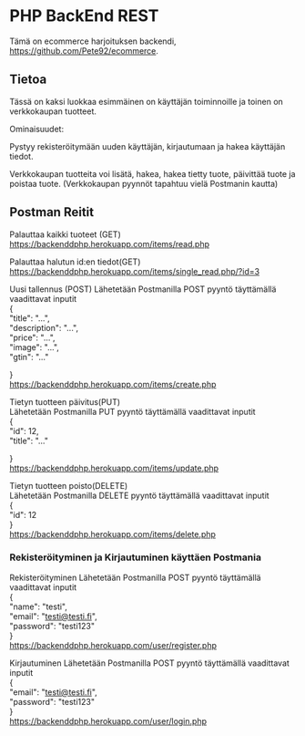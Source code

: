 # PHP BackEnd REST

Tämä on ecommerce harjoituksen backendi, https://github.com/Pete92/ecommerce.

## Tietoa

Tässä on kaksi luokkaa esimmäinen on käyttäjän toiminnoille ja toinen on verkkokaupan tuotteet.

Ominaisuudet:

Pystyy rekisteröitymään uuden käyttäjän, kirjautumaan ja hakea käyttäjän tiedot.

Verkkokaupan tuotteita voi lisätä, hakea, hakea tietty tuote, päivittää tuote ja poistaa tuote. (Verkkokaupan pyynnöt tapahtuu vielä Postmanin kautta)

## Postman Reitit

Palauttaa kaikki tuoteet (GET)
https://backenddphp.herokuapp.com/items/read.php

Palauttaa halutun id:en tiedot(GET)
https://backenddphp.herokuapp.com/items/single_read.php/?id=3

Uusi tallennus (POST)
Lähetetään Postmanilla POST pyyntö täyttämällä vaadittavat inputit\
{\
"title": "...",\
"description": "...",\
"price": "...",\
"image": "...",\
"gtin": "..."

}\
https://backenddphp.herokuapp.com/items/create.php

Tietyn tuotteen päivitus(PUT)\
Lähetetään Postmanilla PUT pyyntö täyttämällä vaadittavat inputit\
{\
"id": 12,\
"title": "..."

}\
https://backenddphp.herokuapp.com/items/update.php


Tietyn tuotteen poisto(DELETE)\
Lähetetään Postmanilla DELETE pyyntö täyttämällä vaadittavat inputit\
{\
"id": 12\
}\
https://backenddphp.herokuapp.com/items/delete.php


### Rekisteröityminen ja Kirjautuminen käyttäen Postmania

Rekisteröityminen Lähetetään Postmanilla POST pyyntö täyttämällä vaadittavat inputit\
{\
"name": "testi",\
"email": "testi@testi.fi",\
"password": "testi123"\
}\
https://backenddphp.herokuapp.com/user/register.php

Kirjautuminen
Lähetetään Postmanilla POST pyyntö täyttämällä vaadittavat inputit\
{\
"email": "testi@testi.fi",\
"password": "testi123"\
}\
https://backenddphp.herokuapp.com/user/login.php
